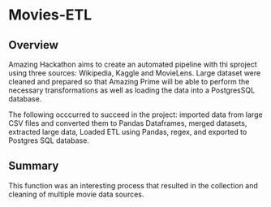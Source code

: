 # Movies-ETL

## Overview 
Amazing Hackathon aims to create an automated pipeline with thi sproject using three sources: Wikipedia, Kaggle and MovieLens. Large dataset were cleaned and prepared so that Amazing Prime will be able to perform the necessary transformations as well as loading the data into a PostgresSQL database.

The following occcurred to succeed in the project: imported data from large CSV files and converted them to Pandas Dataframes, merged datasets, extracted large data, Loaded ETL using Pandas, regex, and exported to Postgres SQL database. 

## Summary
This function was an interesting process that resulted in the collection and cleaning of multiple movie data sources. 